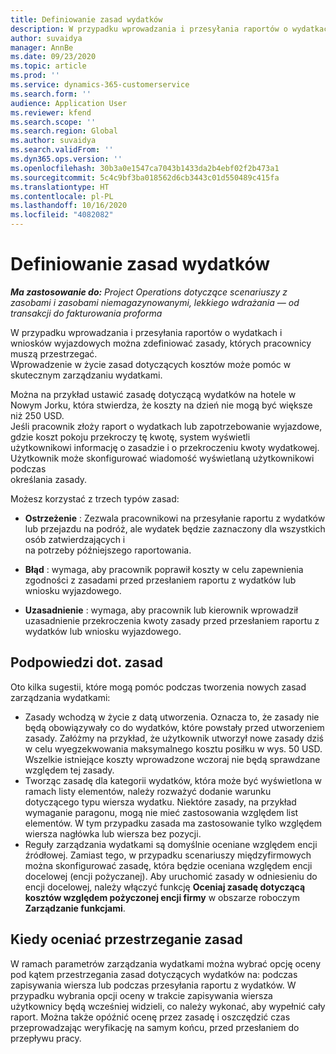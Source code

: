 ```yaml
---
title: Definiowanie zasad wydatków
description: W przypadku wprowadzania i przesyłania raportów o wydatkach i wniosków wyjazdowych można zdefiniować zasady dotyczące kosztów, których pracownicy muszą przestrzegać.
author: suvaidya
manager: AnnBe
ms.date: 09/23/2020
ms.topic: article
ms.prod: ''
ms.service: dynamics-365-customerservice
ms.search.form: ''
audience: Application User
ms.reviewer: kfend
ms.search.scope: ''
ms.search.region: Global
ms.author: suvaidya
ms.search.validFrom: ''
ms.dyn365.ops.version: ''
ms.openlocfilehash: 30b3a0e1547ca7043b1433da2b4ebf02f2b473a1
ms.sourcegitcommit: 5c4c9bf3ba018562d6cb3443c01d550489c415fa
ms.translationtype: HT
ms.contentlocale: pl-PL
ms.lasthandoff: 10/16/2020
ms.locfileid: "4082082"
---
```

# <a name="define-expense-policies"></a>Definiowanie zasad wydatków

_**Ma zastosowanie do:** Project Operations dotyczące scenariuszy z zasobami i zasobami niemagazynowanymi, lekkiego wdrażania — od transakcji do fakturowania proforma_

W przypadku wprowadzania i przesyłania raportów o wydatkach i wniosków wyjazdowych można zdefiniować zasady, których pracownicy muszą przestrzegać.         
Wprowadzenie w życie zasad dotyczących kosztów może pomóc w skutecznym zarządzaniu wydatkami.         

Można na przykład ustawić zasadę dotyczącą wydatków na hotele w Nowym Jorku, która stwierdza, że koszty na dzień nie mogą być większe niż 250 USD.       
Jeśli pracownik złoży raport o wydatkach lub zapotrzebowanie wyjazdowe, gdzie koszt pokoju przekroczy tę kwotę, system wyświetli         
użytkownikowi informację o zasadzie i o przekroczeniu kwoty wydatkowej. Użytkownik może skonfigurować wiadomość wyświetlaną użytkownikowi podczas        
określania zasady.      
        
Możesz korzystać z trzech typów zasad:         
        
- **Ostrzeżenie** : Zezwala pracownikowi na przesyłanie raportu z wydatków lub przejazdu na podróż, ale wydatek będzie zaznaczony dla wszystkich osób zatwierdzających i         
  na potrzeby późniejszego raportowania.        

- **Błąd** : wymaga, aby pracownik poprawił koszty w celu zapewnienia zgodności z zasadami przed przesłaniem raportu z wydatków lub wniosku wyjazdowego.        
 
 - **Uzasadnienie** : wymaga, aby pracownik lub kierownik wprowadził uzasadnienie przekroczenia kwoty zasady przed przesłaniem raportu z wydatków lub wniosku wyjazdowego.        

## <a name="policy-tips"></a>Podpowiedzi dot. zasad
Oto kilka sugestii, które mogą pomóc podczas tworzenia nowych zasad zarządzania wydatkami: 

- Zasady wchodzą w życie z datą utworzenia. Oznacza to, że zasady nie będą obowiązywały co do wydatków, które powstały przed utworzeniem zasady. Załóżmy na przykład, że użytkownik utworzył nowe zasady dziś w celu wyegzekwowania maksymalnego kosztu posiłku w wys. 50 USD. Wszelkie istniejące koszty wprowadzone wczoraj nie będą sprawdzane względem tej zasady.
- Tworząc zasadę dla kategorii wydatków, która może być wyświetlona w ramach listy elementów, należy rozważyć dodanie warunku dotyczącego typu wiersza wydatku. Niektóre zasady, na przykład wymaganie paragonu, mogą nie mieć zastosowania względem list elementów. W tym przypadku zasada ma zastosowanie tylko względem wiersza nagłówka lub wiersza bez pozycji. 
- Reguły zarządzania wydatkami są domyślnie oceniane względem encji źródłowej. Zamiast tego, w przypadku scenariuszy międzyfirmowych można skonfigurować zasadę, która będzie oceniana względem encji docelowej (encji pożyczanej). Aby uruchomić zasady w odniesieniu do encji docelowej, należy włączyć funkcję **Oceniaj zasadę dotyczącą kosztów względem pożyczonej encji firmy** w obszarze roboczym **Zarządzanie funkcjami**.

## <a name="when-to-evaluate-policies"></a>Kiedy oceniać przestrzeganie zasad

W ramach parametrów zarządzania wydatkami można wybrać opcję oceny pod kątem przestrzegania zasad dotyczących wydatków na: podczas zapisywania wiersza lub podczas przesyłania raportu z wydatków. W przypadku wybrania opcji oceny w trakcie zapisywania wiersza użytkownicy będą wcześniej widzieli, co należy wykonać, aby wypełnić cały raport. Można także opóźnić ocenę przez zasadę i oszczędzić czas przeprowadzając weryfikację na samym końcu, przed przesłaniem do przepływu pracy.
